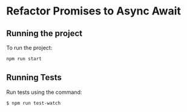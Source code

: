 # Refactor Promises to Async Await

## Running the project

To run the project:

```bash
npm run start
```
## Running Tests

Run tests using the command:

```bash
$ npm run test-watch
```
